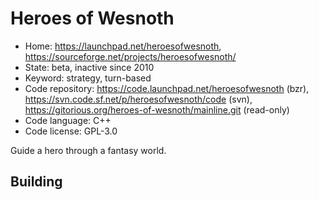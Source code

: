 # Heroes of Wesnoth

- Home: https://launchpad.net/heroesofwesnoth, https://sourceforge.net/projects/heroesofwesnoth/
- State: beta, inactive since 2010
- Keyword: strategy, turn-based
- Code repository: https://code.launchpad.net/heroesofwesnoth (bzr), https://svn.code.sf.net/p/heroesofwesnoth/code (svn), https://gitorious.org/heroes-of-wesnoth/mainline.git (read-only)
- Code language: C++
- Code license: GPL-3.0

Guide a hero through a fantasy world.

## Building
